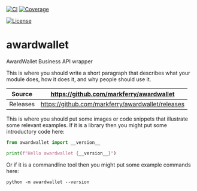 [![CI](https://github.com/markferry/awardwallet/actions/workflows/ci.yml/badge.svg)](https://github.com/markferry/awardwallet/actions/workflows/ci.yml)
[![Coverage](https://codecov.io/gh//awardwallet/branch/main/graph/badge.svg)](https://codecov.io/gh//awardwallet)

[![License](https://img.shields.io/badge/License-Apache%202.0-blue.svg)](https://www.apache.org/licenses/LICENSE-2.0)

# awardwallet

AwardWallet Business API wrapper

This is where you should write a short paragraph that describes what your module does,
how it does it, and why people should use it.

Source          | <https://github.com/markferry/awardwallet>
:---:           | :---:
Releases        | <https://github.com/markferry/awardwallet/releases>

This is where you should put some images or code snippets that illustrate
some relevant examples. If it is a library then you might put some
introductory code here:

```python
from awardwallet import __version__

print(f"Hello awardwallet {__version__}")
```

Or if it is a commandline tool then you might put some example commands here:

```
python -m awardwallet --version
```

